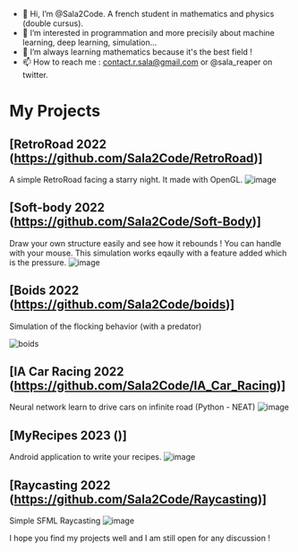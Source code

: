 - 👋 Hi, I’m @Sala2Code. A french student in mathematics and physics (double cursus).
- 👀 I’m interested in programmation and more precisily about machine learning, deep learning, simulation...
- 🌱 I’m always learning mathematics because it's the best field !
- 📫 How to reach me : contact.r.sala@gmail.com or @sala_reaper on twitter.


# My Projects


## [RetroRoad 2022 (https://github.com/Sala2Code/RetroRoad)]
A simple RetroRoad facing a starry night. It made with OpenGL.
![image](https://user-images.githubusercontent.com/109032171/212906147-26b232c3-43b3-46f6-805c-90d91de7295b.png)

## [Soft-body 2022 (https://github.com/Sala2Code/Soft-Body)]
Draw your own structure easily and see how it rebounds ! You can handle with your mouse. This simulation works eqaully with a feature added which is the pressure.
![image](https://user-images.githubusercontent.com/109032171/212907622-bc5a428e-4545-4795-9407-925641832743.png)


## [Boids 2022 (https://github.com/Sala2Code/boids)]
Simulation of the flocking behavior (with a predator)

![boids](https://user-images.githubusercontent.com/109032171/212908538-d1e2b232-caa9-470f-8135-97a7a6e494e2.gif)

## [IA Car Racing 2022 (https://github.com/Sala2Code/IA_Car_Racing)]
Neural network learn to drive cars on infinite road (Python - NEAT)
![image](https://user-images.githubusercontent.com/109032171/212908936-390b57b6-7b3f-406a-b27f-0329e84ac2c1.png)

## [MyRecipes 2023 ()]
Android application to write your recipes. 
![image](https://user-images.githubusercontent.com/109032171/212909690-b1eec46b-9a6d-48e7-a57c-4fed7bc40b5c.png)

## [Raycasting 2022 (https://github.com/Sala2Code/Raycasting)]
Simple SFML Raycasting 
![image](https://user-images.githubusercontent.com/109032171/212910079-383862cb-5aca-492e-ab15-6f5670bb2e88.png)



I hope you find my projects well and I am still open for any discussion !

<!---
Sala2Code/Sala2Code is a ✨ special ✨ repository because its `README.md` (this file) appears on your GitHub profile.
You can click the Preview link to take a look at your changes.
--->
